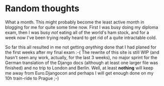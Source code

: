 # Random thoughts

What a month. This might probably become the least active month in blogging
for me for quite some time now. First I was busy doing my diploma exam,
then I was busy *not* eating all of the world's ham stock, and for a week now
I've been trying really heard to get rid of a quite intractable cold. 

So far this all resulted in me not getting *anything* done that I had planed
for the first weeks after my final exam :-( The rewrite of this site is still
WIP (and hasn't seen any work, actually, for the last 3 weeks), no major
sprint for the German translation of the Django docs (although at least one
larger file was finished) and no trip to London and Berlin. Well, at least
**nothing** will keep me away from Euro.Djangocon and perhaps I will get
enough done on my 10h train-ride to Prague ;-)
